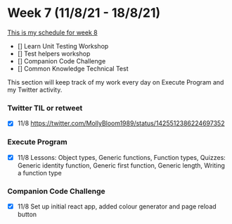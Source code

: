 # Week 7 (11/8/21 - 18/8/21)

[This is my schedule for week 8](https://learn.foundersandcoders.com/course/syllabus/pre-app-9/schedule/)

- [] Learn Unit Testing Workshop
- [] Test helpers workshop
- [] Companion Code Challenge
- [] Common Knowledge Technical Test

This section will keep track of my work every day on Execute Program and my Twitter activity.

### Twitter TIL or retweet

- [x] 11/8 https://twitter.com/MollyBloom1989/status/1425512386224697352

### Execute Program

- [x] 11/8 Lessons: Object types, Generic functions, Function types, Quizzes: Generic identity function, Generic first function, Generic length, Writing a function type

### Companion Code Challenge

- [x] 11/8 Set up initial react app, added colour generator and page reload button
